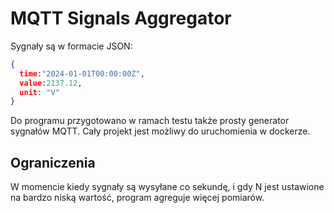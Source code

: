 # MQTT Signals Aggregator 

Sygnały są w formacie JSON:
```json
{
  time:"2024-01-01T00:00:00Z",
  value:2137.12,
  unit: "V"
}
```
Do programu przygotowano w ramach testu także prosty generator sygnałów MQTT. 
Cały projekt jest możliwy do uruchomienia w dockerze. 

## Ograniczenia
W momencie kiedy sygnały są wysyłane co sekundę, i gdy N jest ustawione na bardzo niską wartość, program agreguje więcej pomiarów. 

